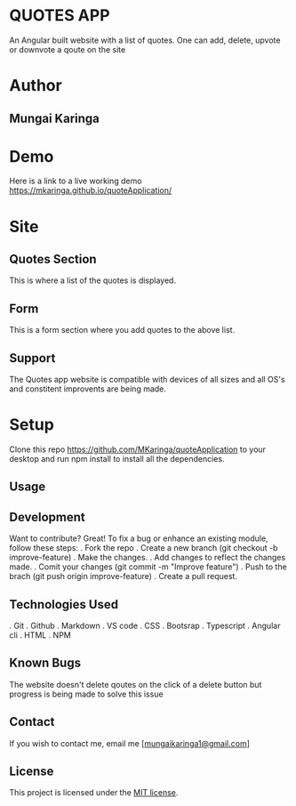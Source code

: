 # QUOTES APP
An Angular built website with a list of quotes. One can add, delete, upvote or downvote a qoute on the site  

# Author
## Mungai Karinga

# Demo
Here is a link to a live working demo https://mkaringa.github.io/quoteApplication/

# Site

## Quotes Section
This is where a list of the quotes is displayed.

## Form
This is a form section where you add quotes to the above list.

## Support
The Quotes app website is compatible with devices of all sizes and all OS's and constitent improvents are being made.

# Setup
Clone this repo https://github.com/MKaringa/quoteApplication to your desktop and run npm install to install all the dependencies.

## Usage 
## Development
Want to contribute? Great!
To fix a bug or enhance an existing module, follow these steps:
. Fork the repo
. Create a new branch (git checkout -b improve-feature)
. Make the changes.
. Add changes to reflect the changes made.
. Comit your changes (git commit -m "Improve feature")
. Push to the brach (git push origin improve-feature)
. Create a pull request.


## Technologies Used
  . Git
  . Github
  . Markdown
  . VS code
  . CSS
  . Bootsrap
  . Typescript
  . Angular cli
  . HTML
  . NPM
  
## Known Bugs
The website doesn't delete qoutes on the click of a delete button but progress is being made to solve this issue

## Contact
If you wish to contact me, email me [mungaikaringa1@gmail.com]

## License
This project is licensed under the [MIT license](LICENSE).


